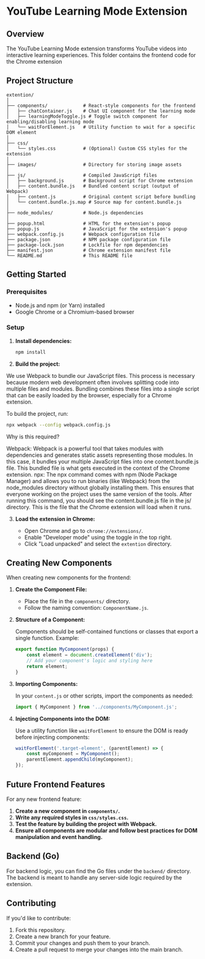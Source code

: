 # YouTube Learning Mode Extension

## Overview

The YouTube Learning Mode extension transforms YouTube videos into interactive learning experiences. This folder contains the frontend code for the Chrome extension

## Project Structure

```
extention/
│
├── components/             # React-style components for the frontend
│   ├── chatContainer.js    # Chat UI component for the learning mode
│   ├── learningModeToggle.js # Toggle switch component for enabling/disabling learning mode
│   └── waitForElement.js   # Utility function to wait for a specific DOM element
│
├── css/
│   └── styles.css          # (Optional) Custom CSS styles for the extension
│
├── images/                 # Directory for storing image assets
│
├── js/                     # Compiled JavaScript files
│   ├── background.js       # Background script for Chrome extension
│   ├── content.bundle.js   # Bundled content script (output of Webpack)
│   ├── content.js          # Original content script before bundling
│   └── content.bundle.js.map # Source map for content.bundle.js
│
├── node_modules/           # Node.js dependencies
│
├── popup.html              # HTML for the extension's popup
├── popup.js                # JavaScript for the extension's popup
├── webpack.config.js       # Webpack configuration file
├── package.json            # NPM package configuration file
├── package-lock.json       # Lockfile for npm dependencies
├── manifest.json           # Chrome extension manifest file
└── README.md               # This README file
```

## Getting Started

### Prerequisites

- Node.js and npm (or Yarn) installed
- Google Chrome or a Chromium-based browser

### Setup

1. **Install dependencies:**

   ```bash
   npm install
   ```

2. **Build the project:**

We use Webpack to bundle our JavaScript files. This process is necessary because modern web development often involves splitting code into multiple files and modules. Bundling combines these files into a single script that can be easily loaded by the browser, especially for a Chrome extension.

To build the project, run:

   ```bash
   npx webpack --config webpack.config.js
   ```

Why is this required?

Webpack: Webpack is a powerful tool that takes modules with dependencies and generates static assets representing those modules. In this case, it bundles your multiple JavaScript files into one content.bundle.js file. This bundled file is what gets executed in the context of the Chrome extension.
npx: The npx command comes with npm (Node Package Manager) and allows you to run binaries (like Webpack) from the node_modules directory without globally installing them. This ensures that everyone working on the project uses the same version of the tools.
After running this command, you should see the content.bundle.js file in the js/ directory. This is the file that the Chrome extension will load when it runs.


3. **Load the extension in Chrome:**

   - Open Chrome and go to `chrome://extensions/`.
   - Enable "Developer mode" using the toggle in the top right.
   - Click "Load unpacked" and select the `extention` directory.

## Creating New Components

When creating new components for the frontend:

1. **Create the Component File:**
   - Place the file in the `components/` directory.
   - Follow the naming convention: `ComponentName.js`.

2. **Structure of a Component:**

   Components should be self-contained functions or classes that export a single function. Example:

   ```javascript
   export function MyComponent(props) {
       const element = document.createElement('div');
       // Add your component's logic and styling here
       return element;
   }
   ```

3. **Importing Components:**

   In your `content.js` or other scripts, import the components as needed:

   ```javascript
   import { MyComponent } from '../components/MyComponent.js';
   ```

4. **Injecting Components into the DOM:**

   Use a utility function like `waitForElement` to ensure the DOM is ready before injecting components:

   ```javascript
   waitForElement('.target-element', (parentElement) => {
       const myComponent = MyComponent();
       parentElement.appendChild(myComponent);
   });
   ```

## Future Frontend Features

For any new frontend feature:

1. **Create a new component in `components/`.**
2. **Write any required styles in `css/styles.css`.**
3. **Test the feature by building the project with Webpack.**
4. **Ensure all components are modular and follow best practices for DOM manipulation and event handling.**

## Backend (Go)

For backend logic, you can find the Go files under the `backend/` directory. The backend is meant to handle any server-side logic required by the extension.

## Contributing

If you'd like to contribute:

1. Fork this repository.
2. Create a new branch for your feature.
3. Commit your changes and push them to your branch.
4. Create a pull request to merge your changes into the main branch.
